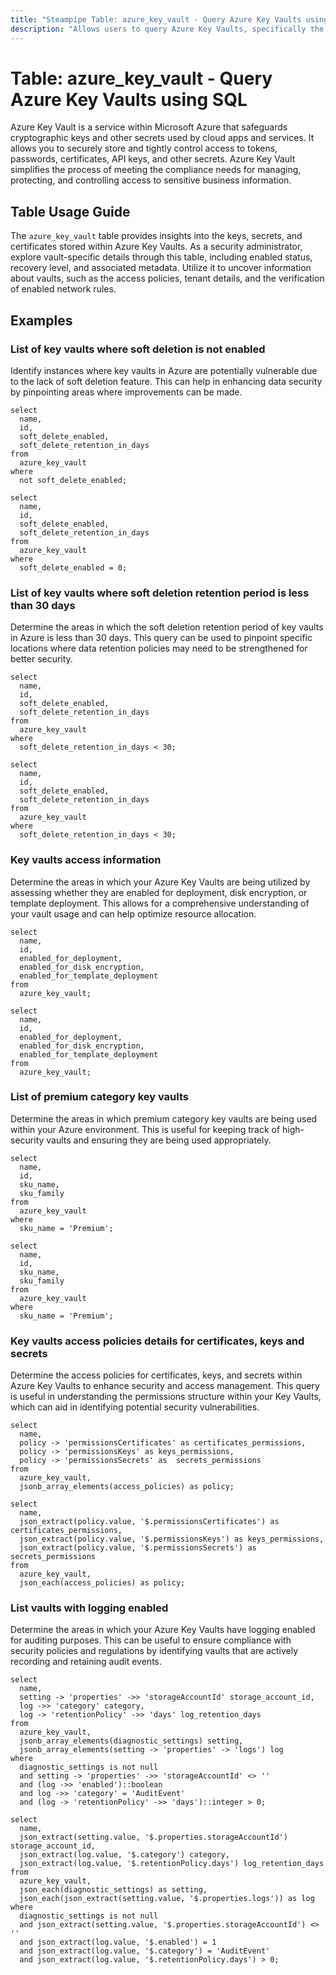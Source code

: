 ```yaml
---
title: "Steampipe Table: azure_key_vault - Query Azure Key Vaults using SQL"
description: "Allows users to query Azure Key Vaults, specifically the keys, secrets, and certificates stored within them, providing insights into security and access management."
---
```


# Table: azure_key_vault - Query Azure Key Vaults using SQL

Azure Key Vault is a service within Microsoft Azure that safeguards cryptographic keys and other secrets used by cloud apps and services. It allows you to securely store and tightly control access to tokens, passwords, certificates, API keys, and other secrets. Azure Key Vault simplifies the process of meeting the compliance needs for managing, protecting, and controlling access to sensitive business information.

## Table Usage Guide

The `azure_key_vault` table provides insights into the keys, secrets, and certificates stored within Azure Key Vaults. As a security administrator, explore vault-specific details through this table, including enabled status, recovery level, and associated metadata. Utilize it to uncover information about vaults, such as the access policies, tenant details, and the verification of enabled network rules.

## Examples

### List of key vaults where soft deletion is not enabled
Identify instances where key vaults in Azure are potentially vulnerable due to the lack of soft deletion feature. This can help in enhancing data security by pinpointing areas where improvements can be made.

```sql+postgres
select
  name,
  id,
  soft_delete_enabled,
  soft_delete_retention_in_days
from
  azure_key_vault
where
  not soft_delete_enabled;
```

```sql+sqlite
select
  name,
  id,
  soft_delete_enabled,
  soft_delete_retention_in_days
from
  azure_key_vault
where
  soft_delete_enabled = 0;
```


### List of key vaults where soft deletion retention period is less than 30 days
Determine the areas in which the soft deletion retention period of key vaults in Azure is less than 30 days. This query can be used to pinpoint specific locations where data retention policies may need to be strengthened for better security.

```sql+postgres
select
  name,
  id,
  soft_delete_enabled,
  soft_delete_retention_in_days
from
  azure_key_vault
where
  soft_delete_retention_in_days < 30;
```

```sql+sqlite
select
  name,
  id,
  soft_delete_enabled,
  soft_delete_retention_in_days
from
  azure_key_vault
where
  soft_delete_retention_in_days < 30;
```


### Key vaults access information
Determine the areas in which your Azure Key Vaults are being utilized by assessing whether they are enabled for deployment, disk encryption, or template deployment. This allows for a comprehensive understanding of your vault usage and can help optimize resource allocation.

```sql+postgres
select
  name,
  id,
  enabled_for_deployment,
  enabled_for_disk_encryption,
  enabled_for_template_deployment
from
  azure_key_vault;
```

```sql+sqlite
select
  name,
  id,
  enabled_for_deployment,
  enabled_for_disk_encryption,
  enabled_for_template_deployment
from
  azure_key_vault;
```


### List of premium category key vaults
Determine the areas in which premium category key vaults are being used within your Azure environment. This is useful for keeping track of high-security vaults and ensuring they are being used appropriately.

```sql+postgres
select
  name,
  id,
  sku_name,
  sku_family
from
  azure_key_vault
where
  sku_name = 'Premium';
```

```sql+sqlite
select
  name,
  id,
  sku_name,
  sku_family
from
  azure_key_vault
where
  sku_name = 'Premium';
```


### Key vaults access policies details for certificates, keys and secrets
Determine the access policies for certificates, keys, and secrets within Azure Key Vaults to enhance security and access management. This query is useful in understanding the permissions structure within your Key Vaults, which can aid in identifying potential security vulnerabilities.

```sql+postgres
select
  name,
  policy -> 'permissionsCertificates' as certificates_permissions,
  policy -> 'permissionsKeys' as keys_permissions,
  policy -> 'permissionsSecrets' as  secrets_permissions
from
  azure_key_vault,
  jsonb_array_elements(access_policies) as policy;
```

```sql+sqlite
select
  name,
  json_extract(policy.value, '$.permissionsCertificates') as certificates_permissions,
  json_extract(policy.value, '$.permissionsKeys') as keys_permissions,
  json_extract(policy.value, '$.permissionsSecrets') as secrets_permissions
from
  azure_key_vault,
  json_each(access_policies) as policy;
```


### List vaults with logging enabled
Determine the areas in which your Azure Key Vaults have logging enabled for auditing purposes. This can be useful to ensure compliance with security policies and regulations by identifying vaults that are actively recording and retaining audit events.

```sql+postgres
select
  name,
  setting -> 'properties' ->> 'storageAccountId' storage_account_id,
  log ->> 'category' category,
  log -> 'retentionPolicy' ->> 'days' log_retention_days
from
  azure_key_vault,
  jsonb_array_elements(diagnostic_settings) setting,
  jsonb_array_elements(setting -> 'properties' -> 'logs') log
where
  diagnostic_settings is not null
  and setting -> 'properties' ->> 'storageAccountId' <> ''
  and (log ->> 'enabled')::boolean
  and log ->> 'category' = 'AuditEvent'
  and (log -> 'retentionPolicy' ->> 'days')::integer > 0;
```

```sql+sqlite
select
  name,
  json_extract(setting.value, '$.properties.storageAccountId') storage_account_id,
  json_extract(log.value, '$.category') category,
  json_extract(log.value, '$.retentionPolicy.days') log_retention_days
from
  azure_key_vault,
  json_each(diagnostic_settings) as setting,
  json_each(json_extract(setting.value, '$.properties.logs')) as log
where
  diagnostic_settings is not null
  and json_extract(setting.value, '$.properties.storageAccountId') <> ''
  and json_extract(log.value, '$.enabled') = 1
  and json_extract(log.value, '$.category') = 'AuditEvent'
  and json_extract(log.value, '$.retentionPolicy.days') > 0;
```